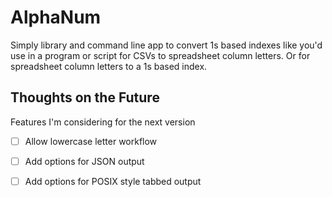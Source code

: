 AlphaNum
========

Simply library and command line app to convert 1s based indexes like you'd use in a program or script for CSVs to spreadsheet column letters. Or for spreadsheet column letters to a 1s based index.


Thoughts on the Future
----------------------

Features I'm considering for the next version

* [ ] Allow lowercase letter workflow
* [ ] Add options for JSON output
* [ ] Add options for POSIX style tabbed output


